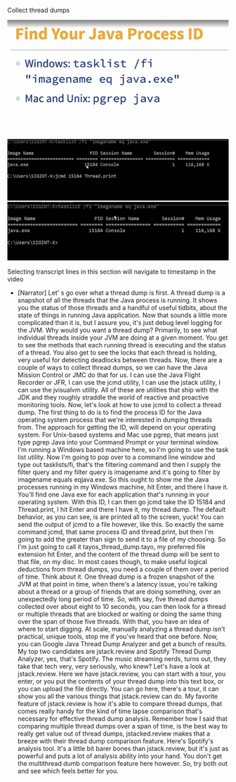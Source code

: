 Collect thread dumps

![img_5.png](img_5.png)

![img_7.png](img_7.png)![img_6.png](img_6.png)

Selecting transcript lines in this section will navigate to timestamp in the video
- [Narrator] Let'                         s go over what a thread dump is first. A thread dump is a snapshot of all the threads that the Java process is running. It shows you the status of those threads and a handful of useful tidbits, about the state of things in running Java application. Now that sounds a little more complicated than it is, but I assure you, it's just debug level logging for the JVM. Why would you want a thread dump? Primarily, to see what individual threads inside your JVM are doing at a given moment. You get to see the methods that each running thread is executing and the status of a thread. You also get to see the locks that each thread is holding, very useful for detecting deadlocks between threads. Now, there are a couple of ways to collect thread dumps, so we can have the Java Mission Control or JMC do that for us. I can use the Java Flight Recorder or JFR, I can use the jcmd utility, I can use the jstack utility, I can use the jvisualvm utility. All of these are utilities that ship with the JDK and they roughly straddle the world of reactive and proactive monitoring tools. Now, let's look at how to use jcmd to collect a thread dump. The first thing to do is to find the process ID for the Java operating system process that we're interested in dumping threads from. The approach for getting the ID, will depend on your operating system. For Unix-based systems and Mac use pgrep, that means just type pgrep Java into your Command Prompt or your terminal window. I'm running a Windows based machine here, so I'm going to use the task list utility. Now I'm going to pop over to a command line window and type out tasklists/fi, that's the filtering command and then I supply the filter query and my filter query is imagename and it's going to filter by imagename equals eqjava.exe. So this ought to show me the Java processes running in my Windows machine, hit Enter, and there I have it. You'll find one Java exe for each application that's running in your operating system. With this ID, I can then go jcmd take the ID 15184 and Thread.print, I hit Enter and there I have it, my thread dump. The default behavior, as you can see, is are printed all to the screen, yuck! You can send the output of jcmd to a file however, like this. So exactly the same command jcmd, that same process ID and thread.print, but then I'm going to add the greater than sign to send it to a file of my choosing. So I'm just going to call it tayos_thread_dump.tayo, my preferred file extension hit Enter, and the content of the thread dump will be sent to that file, on my disc. In most cases though, to make useful logical deductions from thread dumps, you need a couple of them over a period of time. Think about it. One thread dump is a frozen snapshot of the JVM at that point in time, when there's a latency issue, you're talking about a thread or a group of friends that are doing something, over an unexpectedly long period of time. So, with say, five thread dumps collected over about eight to 10 seconds, you can then look for a thread or multiple threads that are blocked or waiting or doing the same thing over the span of those five threads. With that, you have an idea of where to start digging. At scale, manually analyzing a thread dump isn't practical, unique tools, stop me if you've heard that one before. Now, you can Google Java Thread Dump Analyzer and get a bunch of results. My top two candidates are jstack.review and Spotify Thread Dump Analyzer, yes, that's Spotify. The music streaming nerds, turns out, they take that tech very, very seriously, who knew? Let's have a look at jstack.review. Here we have jstack.review, you can start with a tour, you enter, or you put the contents of your thread dump into this text box, or you can upload the file directly. You can go here, there's a tour, it can show you all the various things that jstack.review can do. My favorite feature of jstack.review is how it's able to compare thread dumps, that comes really handy for the kind of time lapse comparison that's necessary for effective thread dump analysis. Remember how I said that comparing multiple thread dumps over a span of time, is the best way to really get value out of thread dumps, jstacked.review makes that a breeze with their thread dump comparison feature. Here's Spotify's analysis tool. It's a little bit barer bones than jstack.review, but it's just as powerful and puts a lot of analysis ability into your hand. You don't get the multithread dumb comparison feature here however. So, try both out and see which feels better for you.